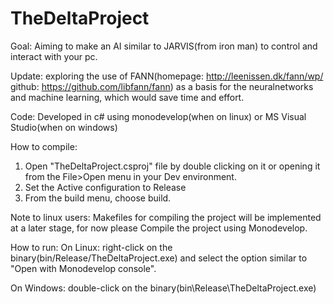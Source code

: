 TheDeltaProject
===============

Goal:
Aiming to make an AI similar to JARVIS(from iron man) to control and interact with your pc. 

Update: exploring the use of FANN(homepage: http://leenissen.dk/fann/wp/ github: https://github.com/libfann/fann)
        as a basis for the neuralnetworks and machine learning, which would save time and effort.

Code:
Developed in c# using monodevelop(when on linux) or MS Visual Studio(when on windows)

How to compile:
1. Open "TheDeltaProject.csproj" file by double clicking on it or opening it from the File>Open menu in your Dev environment.
2. Set the Active configuration to Release
3. From the build menu, choose build.

Note to linux users:  Makefiles for compiling the project will be implemented at a later stage, 
                      for now please Compile the project using Monodevelop.

How to run:
On Linux: right-click on the binary(bin/Release/TheDeltaProject.exe) and select the option similar to 
          "Open with Monodevelop console".

On Windows: double-click on the binary(bin\Release\TheDeltaProject.exe)
